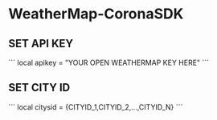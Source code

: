# WeatherMap-CoronaSDK
<h2>SET API KEY</h2>
```
local apikey = "YOUR OPEN WEATHERMAP KEY HERE"
```
<h2>SET CITY ID</h2>
```
local citysid = {CITYID_1,CITYID_2,...,CITYID_N}
```
